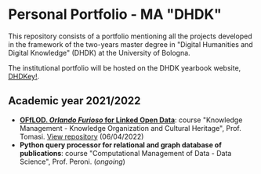 # Personal Portfolio - MA "DHDK"

This repository consists of a portfolio mentioning all the projects developed in the framework of the two-years master degree in "Digital Humanities and Digital Knowledge" (DHDK) at the University of Bologna.

The institutional portfolio will be hosted on the DHDK yearbook website, [DHDKey!](https://projects.dharc.unibo.it/dhdkey/index).

## Academic year 2021/2022 

- **[OFfLOD. _Orlando Furioso_ for Linked Open Data](https://off-lod.github.io/orlando-furioso/)**: course "Knowledge Management - Knowledge Organization and Cultural Heritage", Prof. Tomasi. [View repository](https://github.com/off-lod/orlando-furioso.git) (06/04/2022)
- **Python query processor for relational and graph database of publications**: course "Computational Management of Data - Data Science", Prof. Peroni. (_ongoing_)
